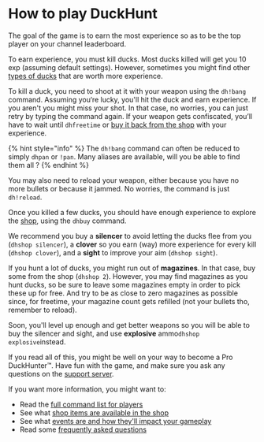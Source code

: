 # How to play DuckHunt

The goal of the game is to earn the most experience so as to be the top player on your channel leaderboard.

To earn experience, you must kill ducks. Most ducks killed will get you 10 exp \(assuming default settings\).  However, sometimes you might find other [types of ducks](types-of-ducks.md) that are worth more experience.

To kill a duck, you need to shoot at it with your weapon using the `dh!bang` command. Assuming you‘re lucky, you'll hit the duck and earn experience. If you aren't you might miss your shot. In that case, no worries, you can just retry by typing the command again. If your weapon gets confiscated, you’ll have to wait until `dhfreetime` or [buy it back from the shop](store-items.md) with your experience.

{% hint style="info" %}
The `dh!bang` command can often be reduced to simply `dhpan` or `!pan`. Many aliases are available, will you be able to find them all ?
{% endhint %}

You may also need to reload your weapon, either because you have no more bullets or because it jammed. No worries, the command is just `dh!reload`.   
  
Once you killed a few ducks, you should have enough experience to explore the [shop](store-items.md), using the `dhbuy` command. 

We recommend you buy a **silencer** to avoid letting the ducks flee from you \(`dhshop silencer`\), a **clover** so you earn \(way\) more experience for every kill \(`dhshop clover`\), and a **sight** to improve your aim \(`dhshop sight`\). 

If you hunt a lot of ducks, you might run out of **magazines**. In that case, buy some from the shop \(`dhshop 2`\). However, you may find magazines as you hunt ducks, so be sure to leave some magazines empty in order to pick these up for free.  And try to be as close to zero magazines as possible since, for freetime, your magazine count gets refilled \(not your bullets tho, remember to reload\).

Soon, you'll level up enough and get better weapons so you will be able to buy the silencer and sight, and use **explosive** ammo`dhshop explosive`instead.

If you read all of this, you might be well on your way to become a Pro DuckHunter™️. Have fun with the game, and make sure you ask any questions on the [support server](https://discordapp.com/invite/2BksEkV).

If you want more information, you might want to:

* Read the [full command list for players](player-commands.md)
* See what [shop items are available in the shop](store-items.md)
* See what [events are and how they'll impact your gameplay](events.md)
* Read some [frequently asked questions](faq.md)

